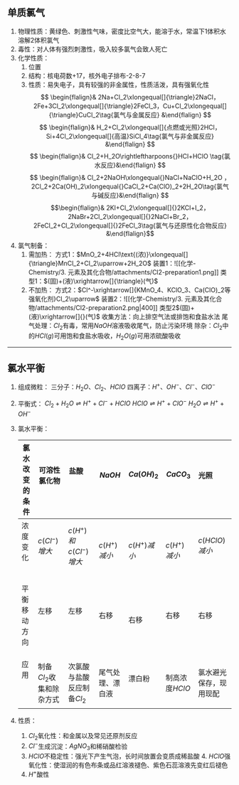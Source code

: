 ## 单质氯气
1. 物理性质：黄绿色、刺激性气味，密度比空气大，能溶于水，常温下1体积水溶解2体积氯气
2. 毒性：对人体有强烈刺激性，吸入较多氯气会致人死亡
3. 化学性质：
	1. 位置
	2. 结构：核电荷数+17，核外电子排布-2-8-7
	3. 性质：易失电子，具有较强的非金属性，性质活泼，具有强氧化性
$$ \begin{flalign}& 2Na+Cl_2\xlongequal[]{\triangle}2NaCl，2Fe+3Cl_2\xlongequal[]{\triangle}2FeCl_3，Cu+Cl_2\xlongequal[]{\triangle}CuCl_2\tag{氯气与金属反应} &\end{flalign} $$
$$ \begin{flalign}& H_2+Cl_2\xlongequal[]{点燃或光照}2HCl，Si+4Cl_2\xlongequal[]{高温}SiCl_4\tag{氯气与非金属反应} &\end{flalign} $$
$$ \begin{flalign}& Cl_2+H_2O\rightleftharpoons{}HCl+HClO \tag{氯水反应}&\end{flalign} $$
$$ \begin{flalign}& Cl_2+2NaOH\xlongequal{}NaCl+NaClO+H_2O ， 2Cl_2+2Ca(OH)_2\xlongequal{}CaCl_2+Ca(ClO)_2+2H_2O\tag{氯气与碱反应}&\end{flalign} $$
$$\begin{flalign}& 2KI+Cl_2\xlongequal[]{}2KCl+I_2，2NaBr+2Cl_2\xlongequal[]{}2NaCl+Br_2，2FeCl_2+Cl_2\xlongequal[]{}2FeCl_3\tag{氯气与还原性化合物反应} &\end{flalign}$$
4. 氯气制备：
   1. 需加热：
		方式1：$MnO_2+4HCl\text{(浓)}\xlongequal[]{\triangle}MnCl_2+Cl_2\uparrow+2H_2O$
		装置1：![[化学-Chemistry/3. 元素及其化合物/attachments/Cl2-preparation1.png]]
		类型1：$(固)+(液)\xrightarrow[]{\triangle}(气)$
    2. 不加热：
		方式2：$Cl^-\xrightarrow[]{KMnO_4、KClO_3、Ca(ClO)_2等强氧化剂}Cl_2\uparrow$
		装置2：![[化学-Chemistry/3. 元素及其化合物/attachments/Cl2-preparation2.png|400]]
		类型2$(固)+(液)\xrightarrow[]{}(气)$
	收集方法：向上排空气法或排饱和食盐水法
	尾气处理：$Cl_2$有毒，常用$NaOH$溶液吸收尾气，防止污染环境
    除杂：$Cl_2$中的$HCl(g)$可用饱和食盐水吸收，$H_2O(g)$可用浓硫酸吸收
---
## 氯水平衡
1. 组成微粒：
	三分子：$H_2O、Cl_2、HClO$
	 四离子：$H^+、OH^-、Cl^-、ClO^-$
2. 平衡式：
	$Cl_2+H_2O\rightleftharpoons{}H^++Cl^-+HClO$ 
	$HClO\rightleftharpoons{}H^++ClO^-$
	$H_2O\rightleftharpoons{}H^++OH^-$
 3. 氯水平衡：
   
	| 氯水改变的条件 | 可溶性氯化物             | 盐酸                       | $NaOH$           | $Ca(OH)_2$   | $CaCO_3$       | 光照                   |
	| -------------- | ------------------------ | -------------------------- | ---------------- | ------------ | -------------- | ---------------------- |
	| 浓度变化       | $c(Cl^-)增大$            | $c(H^+)和c(Cl^-)增大$      | $c(H^+)减小$     | $c(H^+)减小$ | $c(H^+)减小$   | $c(HClO)减小$          |
	| 平衡移动方向   | 左移                     | 左移                       | 右移             | 右移         | 右移           | 右移                   |
	| 应用           | 制备$Cl_2$收集和除杂方式 | 次氯酸与盐酸反应制备$Cl_2$ | 尾气处理、漂白液 | 漂白粉       | 制高浓度$HClO$ | 氯水避光保存，现用现配 |
4. 性质：
	1. $Cl_2$氧化性：和金属以及常见还原剂反应
	 2. $Cl^-$生成沉淀：$AgNO_3$和稀硝酸检验
	  3. $HClO$不稳定性：强光下产生气泡，长时间放置会变质成稀盐酸
	   4. $HClO$强氧化性：使湿润的有色布条或品红溶液褪色、紫色石蕊溶液先变红后褪色
	5. $H^+$酸性